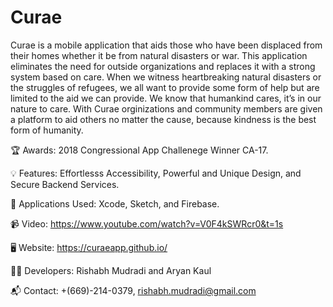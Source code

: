 # Curae
Curae is a mobile application that aids those who have been displaced from their homes whether it be from natural disasters or war. This application eliminates the need for outside organizations and replaces it with a strong system based on care. When we witness heartbreaking natural disasters or the struggles of refugees, we all want to provide some form of help but are limited to the aid we can provide. We know that humankind cares, it’s in our nature to care. With Curae orginizations and community members are given a platform to aid others no matter the cause, because kindness is the best form of humanity. 

🏆  Awards:
2018 Congressional App Challenege Winner CA-17.

💡 Features: Effortlesss Accessibility, Powerful and Unique Design, and Secure Backend Services.

📁 Applications Used: Xcode, Sketch, and Firebase.

📹 Video:
https://www.youtube.com/watch?v=V0F4kSWRcr0&t=1s

🖥️ Website:
https://curaeapp.github.io/ 

👨‍💻 Developers:
Rishabh Mudradi and Aryan Kaul

📬 Contact:
+(669)-214-0379, rishabh.mudradi@gmail.com
